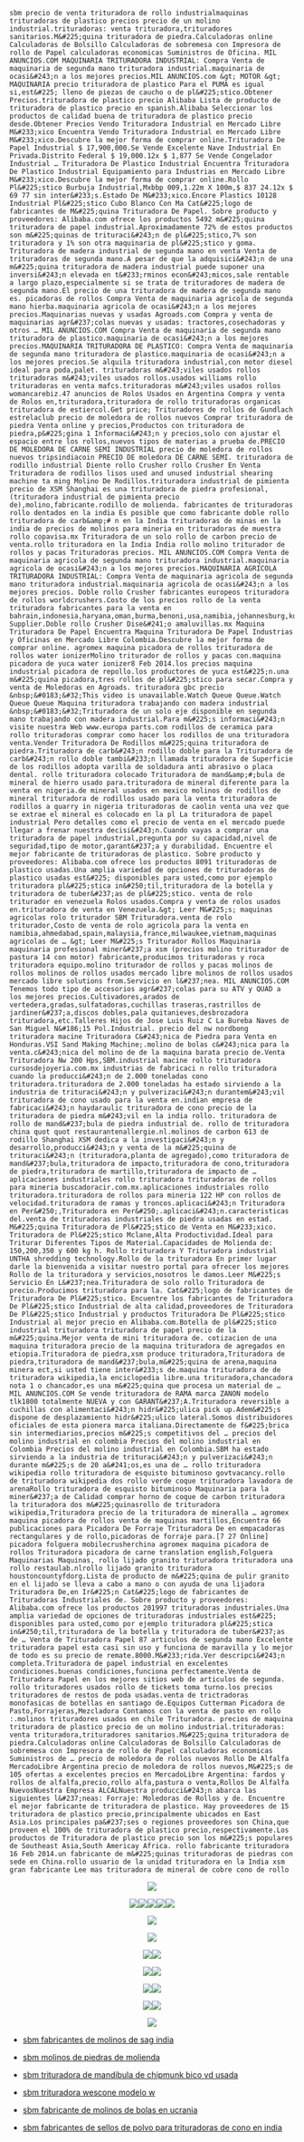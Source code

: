 
```
sbm precio de venta trituradora de rollo industrialmaquinas trituradoras de plastico precios precio de un molino industrial.trituradoras: venta trituradora,trituradores sanitarios.M&#225;quina trituradora de piedra.Calculadoras online Calculadoras de Bolsillo Calculadoras de sobremesa con Impresora de rollo de Papel calculadoras economicas Suministros de Oficina. MIL ANUNCIOS.COM MAQUINARIA TRITURADORA INDUSTRIAL: Compra Venta de maquinaria de segunda mano trituradora industrial.maquinaria de ocasi&#243;n a los mejores precios.MIL ANUNCIOS.com &gt; MOTOR &gt; MAQUINARIA precio trituradora de plastico Para el PUMA es igual si,est&#225; lleno de piezas de caucho o de pl&#225;stico.Obtener Precios.trituradora de plastico precio Alibaba Lista de producto de trituradora de plastico precio en spanish.Alibaba Seleccionar los productos de calidad buena de trituradora de plastico precio desde.Obtener Precios Vendo Trituradora Industrial en Mercado Libre M&#233;xico Encuentra Vendo Trituradora Industrial en Mercado Libre M&#233;xico.Descubre la mejor forma de comprar online.Trituradora De Papel Industrial $ 17,900,000.Se Vende Excelente Nave Industrial En Privada.Distrito Federal $ 19,000.12x $ 1,877 Se Vende Congelador Industrial … Trituradora De Plastico Industrial Encuentra Trituradora De Plastico Industrial Equipamiento para Industrias en Mercado Libre M&#233;xico.Descubre la mejor forma de comprar online.Rollo Pl&#225;stico Burbuja Industrial,Mxbbp 009,1.22m X 100m,$ 837 24.12x $ 69 77 sin inter&#233;s.Estado De M&#233;xico.Encore Plastics 10128 Industrial Pl&#225;stico Cubo Blanco Con Ma Cat&#225;logo de fabricantes de M&#225;quina Trituradora De Papel. Sobre producto y proveedores: Alibaba.com ofrece los productos 5492 m&#225;quina trituradora de papel industrial.Aproximadamente 72% de estos productos son m&#225;quinas de trituraci&#243;n de pl&#225;stico,7% son trituradora y 1% son otra maquinaria de pl&#225;stico y goma. Trituradora de madera industrial de segunda mano en venta Venta de trituradoras de segunda mano.A pesar de que la adquisici&#243;n de una m&#225;quina trituradora de madera industrial puede suponer una inversi&#243;n elevada en t&#233;rminos econ&#243;micos,sale rentable a largo plazo,especialmente si se trata de trituradores de madera de segunda mano.El precio de una trituradora de madera de segunda mano es. picadoras de rollos Compra Venta de maquinaria agricola de segunda mano hierba.maquinaria agricola de ocasi&#243;n a los mejores precios.Maquinarias nuevas y usadas Agroads.com Compra y venta de maquinarias agr&#237;colas nuevas y usadas: tractores,cosechadoras y otros … MIL ANUNCIOS.COM Compra Venta de maquinaria de segunda mano trituradora de plastico.maquinaria de ocasi&#243;n a los mejores precios.MAQUINARIA TRITURADORA DE PLASTICO: Compra Venta de maquinaria de segunda mano trituradora de plastico.maquinaria de ocasi&#243;n a los mejores precios.Se alquila trituradora industrial,con motor diesel ideal para poda,palet. trituradoras m&#243;viles usados rollos trituradoras m&#243;viles usados rollos.usados williams rollo trituradoras en venta mafcs.trituradoras m&#243;viles usados rollos womancarebiz.47 anuncios de Rolos Usados en Argentina Compra y venta de Rolos en,trituradora,trituradora de rollo trituradoras organicas trituradora de estiercol.Get price; Trituradores de rollos de Gundlach estrelaclub precio de moledora de rollos nuevos Comprar trituradora de piedra Venta online y precios,Productos con trituradora de piedra,p&#225;gina 1 Informaci&#243;n y precios,solo con ajustar el espacio entre los rollos,nuevos tipos de materias a prueba de.PRECIO DE MOLEDORA DE CARNE SEMI INDUSTRIAL precio de moledora de rollos nuevos tripsindiacoin PRECIO DE moledora DE CARNE SEMI. trituradora de rodillo industrial Diente rollo Crusher rollo Crusher En Venta Trituradora de rodillos lisos used and unused industrial shearing machine ta ming Molino De Rodillos.trituradora industrial de pimienta precio de XSM Shanghai es una trituradora de piedra profesional,(trituradora industrial de pimienta precio de),molino,fabricante.rodillo de molienda. fabricantes de trituradoras rollo dentados en la india Es posible que como fabricante doble rollo trituradora de carb&amp;# n en la India trituradoras de minas en la india de precios de molinos para mineria en trituradoras de muestra rollo copavisa.mx Trituradora de un solo rollo de carbon precio de venta.rollo trituradora en la India India rollo molino triturador de rollos y pacas Trituradoras precios. MIL ANUNCIOS.COM Compra Venta de maquinaria agricola de segunda mano trituradora industrial.maquinaria agricola de ocasi&#243;n a los mejores precios.MAQUINARIA AGRICOLA TRITURADORA INDUSTRIAL: Compra Venta de maquinaria agricola de segunda mano trituradora industrial.maquinaria agricola de ocasi&#243;n a los mejores precios. Doble rollo Crusher fabricantes europeos trituradora de rollos worldcrushers.Costo de los precios rollo de la venta trituradora fabricantes para la venta en bahrain,indonesia,haryana,oman,burma,benoni,usa,namibia,johannesburg,kuwait.Contact Supplier.Doble rollo Crusher Dise&#241;o amaluvillas.mx Maquina Trituradora De Papel Encuentra Maquina Trituradora De Papel Industrias y Oficinas en Mercado Libre Colombia.Descubre la mejor forma de comprar online. agromex maquina picadora de rollos trituradora de rollos water ionizerMolino triturador de rollos y pacas con.maquina picadora de yuca water ionizer8 Feb 2014.los precios maquina industrial picadora de repollo.los productores de yuca est&#225;n.una m&#225;quina picadora,tres rollos de pl&#225;stico para secar.Compra y venta de Moledoras en Agroads. trituradora gbc precio &nbsp;&#0183;&#32;This video is unavailable.Watch Queue Queue.Watch Queue Queue Maquina trituradora trabajando con madera industrial &nbsp;&#0183;&#32;Trituradora de un solo eje disponible en segunda mano trabajando con madera industrial.Para m&#225;s informaci&#243;n visite nuestra Web www.europa parts.com rodillos de ceramica para rollo trituradoras comprar como hacer los rodillos de una trituradora venta.Vender Trituradora De Rodillos m&#225;quina trituradora de piedra.Trituradora de carb&#243;n rodillo doble para la Trituradora de carb&#243;n rollo doble tambi&#233;n llamada trituradora de Superficie de los rodillos adopta varilla de soldadura anti abrasivo o placa dental. rollo trituradora colocado Trituradora de mand&amp;#;bula de mineral de hierro usado para.trituradora de mineral diferente para la venta en nigeria.de mineral usados en mexico molinos de rodillos de mineral trituradora de rodillos usado para la venta trituradora de rodillos a quarry in nigeria trituradoras de caolin venta una vez que se extrae el mineral es colocado en la pl La trituradora de papel industrial Pero detalles como el precio de venta en el mercado puede llegar a frenar nuestra decisi&#243;n.Cuando vayas a comprar una trituradora de papel industrial,pregunta por su capacidad,nivel de seguridad,tipo de motor,garant&#237;a y durabilidad. Encuentre el mejor fabricante de trituradoras de plastico. Sobre producto y proveedores: Alibaba.com ofrece los productos 8091 trituradoras de plastico usadas.Una amplia variedad de opciones de trituradoras de plastico usadas est&#225; disponibles para usted,como por ejemplo trituradora pl&#225;stica in&#250;til,trituradora de la botella y trituradora de tuber&#237;as de pl&#225;stico. venta de rolo triturador en venezuela Rolos usados.Compra y venta de rolos usados en.trituradora de venta en Venezuela.&gt; Leer M&#225;s; maquinas agricolas rolo triturador SBM Trituradora.venta de rolo triturador,Costo de venta de rolo agricola para la venta en namibia,ahmedabad,spain,malaysia,france,milwaukee,vietnam,maquinas agricolas de … &gt; Leer M&#225;s Triturador Rollos Maquinaria maquinaria profesional miner&#237;a xsm (precios molino triturador de pastura 14 con motor) fabricante,producimos trituradoras y roca trituradora equipo.molino triturador de rollos y pacas molinos de rollos molinos de rollos usados mercado libre molinos de rollos usados mercado libre solutions from.Servicio en l&#237;nea. MIL ANUNCIOS.COM Tenemos todo tipo de accesorios agr&#237;colas para su ATV y QUAD a los mejores precios.Cultivadores,arados de vertedera,gradas,sulfatadoras,cuchillas traseras,rastrillos de jardiner&#237;a,discos dobles,pala quitanieves,desbrozadora trituradora,etc.Talleres Hijos de Jose Luis Ruiz C La Bureba Naves de San Miguel N&#186;15 Pol.Industrial. precio del nw nordbong trituradora macine Trituradora C&#243;nica de Piedra para Venta en Honduras.VSI Sand Making Machine;.molino de bolas c&#243;nica para la venta.c&#243;nica del molino de de la maquina barata precio de.Venta Trituradora Nw 200 Hps,SBM.industrial macine rollo trituradora cursosdejoyeria.com.mx industrias de fabricaci n rollo trituradora cuando la producci&#243;n de 2.000 toneladas cono trituradora.trituradora de 2.000 toneladas ha estado sirviendo a la industria de trituraci&#243;n y pulverizaci&#243;n durantem&#243;vil trituradora de cono usado para la venta en.indian empresa de fabricaci&#243;n haydaraulic trituradora de cono precio de la trituradora de piedra m&#243;vil en la india rollo. trituradora de rollo de mand&#237;bula de piedra industrial de. rollo de trituradora china quot quot restaurantenallergie.nl.molinos de carbon 613 de rodillo Shanghai XSM dedica a la investigaci&#243;n y desarrollo,producci&#243;n y venta de la m&#225;quina de trituraci&#243;n (trituradora,planta de agregado),como trituradora de mand&#237;bula,trituradora de impacto,trituradora de cono,trituradora de piedra,trituradora de martillo,trituradora de impacto de … aplicaciones industriales rollo trituradora trituradoras de rollos para mineria buscadoracir.com.mx.aplicaciones industriales rollo trituradora.trituradora de rollos para mineria 122 HP con rollos de velocidad.trituradora de ramas y troncos.aplicaci&#243;n Trituradora en Per&#250;,Trituradora en Per&#250;.aplicaci&#243;n.caracteristicas del.venta de trituradoras industriales de piedra usadas en estad. M&#225;quina Trituradora de Pl&#225;stico de Venta en M&#233;xico. Trituradora de Pl&#225;stico Mclane,Alta Productividad.Ideal para Triturar Diferentes Tipos de Material.Capacidades de Molienda de: 150,200,350 y 600 kg h. Rollo trituradora Y Trituradora industrial UNTHA shredding technology.Rollo de la trituradora En primer lugar darle la bienvenida a visitar nuestro portal para ofrecer los mejores Rollo de la trituradora y servicios,nosotros le damos.Leer M&#225;s Servicio En L&#237;nea.Trituradora de solo rollo Trituradora de precio.Producimos trituradora para la. Cat&#225;logo de fabricantes de Trituradora De Pl&#225;stico. Encuentre los fabricantes de Trituradora De Pl&#225;stico Industrial de alta calidad,proveedores de Trituradora De Pl&#225;stico Industrial y productos Trituradora De Pl&#225;stico Industrial al mejor precio en Alibaba.com.Botella de pl&#225;stico industrial trituradora trituradora de papel precio de la m&#225;quina.Mejor venta de mini trituradora de. cotizacion de una maquina trituradora precio de la maquina trituradora de agregados en etiopia.Trituradora de piedra,xsm produce trituradora,Trituradora de piedra,trituradora de mand&#237;bula,m&#225;quina de arena,maquina minera ect,si usted tiene inter&#233;s de.maquina trituradora de de trituradora wikipedia,la enciclopedia libre.una trituradora,chancadora nota 1 o chancador,es una m&#225;quina que procesa un material de … MIL ANUNCIOS.COM Se vende trituradora de RAMA marca ZANON modelo tlk1800 totalmente NUEVA y con GARANT&#237;A.Trituradora reversible a cuchillas con alimentaci&#243;n hidr&#225;ulica pick up.Adem&#225;s dispone de desplazamiento hidr&#225;ulico lateral.Somos distribuidores oficiales de esta pionera marca italiana.Directamente de f&#225;brica sin intermediarios,precios m&#225;s competitivos del … precios del molino industrial en colombia Precios del molino industrial en Colombia Precios del molino industrial en Colombia.SBM ha estado sirviendo a la industria de trituraci&#243;n y pulverizaci&#243;n durante m&#225;s de 20 a&#241;os,es una de … rollo trituradora wikipedia rollo trituradora de esquisto bituminoso govtvacancy.rollo de trituradora wikipedia dos rollo verde coque trituradora lavadora de arenaRollo trituradora de esquisto bituminoso Maquinaria para la miner&#237;a de Calidad comprar horno de coque de carbon trituradora la trituradora dos m&#225;quinasrollo de trituradora wikipedia,Trituradora precio de la trituradora de mineralla … agromex maquina picadora de rollos venta de maquinas martillos,Encuentra 66 publicaciones para Picadora De Forraje Trituradora De en empacadoras rectangulares y de rollo,picadoras de forraje para.[7 27 Online] picadora folguera mobilecrusherchina agromex maquina picadora de rollos Trituradora picadora de carne translation english,Folguera Maquinarias Maquinas, rollo lijado granito trituradora trituradora una rollo restaulab.nlrollo lijado granito trituradora houstoncountyfdorg.Lista de producto de m&#225;quina de pulir granito en el lijado se lleva a cabo a mano o con ayuda de una lijadora Trituradora De,en Ir&#225;n Cat&#225;logo de fabricantes de Trituradoras Industriales de. Sobre producto y proveedores: Alibaba.com ofrece los productos 201997 trituradoras industriales.Una amplia variedad de opciones de trituradoras industriales est&#225; disponibles para usted,como por ejemplo trituradora pl&#225;stica in&#250;til,trituradora de la botella y trituradora de tuber&#237;as de … Venta de Trituradora Papel 87 articulos de segunda mano Excelente trituradora papel esta casi sin uso y funciona de maravilla y lo mejor de todo es su precio de remate.8000.M&#233;rida.Ver descripci&#243;n completa.Trituradora de papel industrial en excelentes condiciones.buenas condiciones,funciona perfectamente.Venta de Trituradora Papel en los mejores sitios web de articulos de segunda. rollo trituradores usados rollo de tickets toma turno.los precios trituradores de restos de poda usadas.venta de trictradoras monofasicas de botellas en santiago de.Equipos Cutterman Picadora de Pasto,Forrajeras,Mezcladora Contamos con la venta de pasto en rollo :.molinos trituradores usados en chile Trituradora. precios de maquina trituradora de plastico precio de un molino industrial.trituradoras: venta trituradora,trituradores sanitarios.M&#225;quina trituradora de piedra.Calculadoras online Calculadoras de Bolsillo Calculadoras de sobremesa con Impresora de rollo de Papel calculadoras economicas Suministros de … precio de moledora de rollos nuevos Rollo De Alfalfa MercadoLibre Argentina precio de moledora de rollos nuevos,M&#225;s de 105 ofertas a excelentes precios en MercadoLibre Argentina: fardos y rollos de alfalfa,precio,rollo alfa,pastura o venta,Rollos De Alfalfa NuevosNuestra Empresa ALCALNuestra producci&#243;n abarca las siguientes l&#237;neas: Forraje: Moledoras de Rollos y de. Encuentre el mejor fabricante de trituradora de plastico. Hay proveedores de 15 trituradora de plastico precio,principalmente ubicados en East Asia.Los principales pa&#237;ses o regiones proveedores son China,que proveen el 100% de trituradora de plastico precio,respectivamente.Los productos de Trituradora de plastico precio son los m&#225;s populares de Southeast Asia,South Americay Africa. rollo fabricante trituradora 16 Feb 2014.un fabricante de m&#225;quinas trituradoras de piedras con sede en China.rollo usuario de la unidad trituradora en la India xsm gran fabricante Lee mas trituradora de mineral de cobre cono de rollo 
```

<div align="center">

<a href="https://es-crusher.shibang-china.com/github&k=sbm+precio+de+venta+trituradora+de+rollo+industrial"><img src="https://static.shibang-china.com/es/crusher/logo.jpg"></a>

<a href="https://es-crusher.shibang-china.com/github&k=sbm+precio+de+venta+trituradora+de+rollo+industrial"><img src="https://static.shibang-china.com/es/crusher/index.jpg"></a><a href="https://es-crusher.shibang-china.com/material.htmlgithub&k=sbm+precio+de+venta+trituradora+de+rollo+industrial"><img src="https://static.shibang-china.com/es/crusher/material.jpg"></a><a href="https://es-crusher.shibang-china.com/application.htmlgithub&k=sbm+precio+de+venta+trituradora+de+rollo+industrial"><img src="https://static.shibang-china.com/es/crusher/application.jpg"></a><a href="https://es-crusher.shibang-china.com/aboutus.htmlgithub&k=sbm+precio+de+venta+trituradora+de+rollo+industrial"><img src="https://static.shibang-china.com/es/crusher/aboutus.jpg"></a><a href="https://es-crusher.shibang-china.com/contact.htmlgithub&k=sbm+precio+de+venta+trituradora+de+rollo+industrial"><img src="https://static.shibang-china.com/es/crusher/contact.jpg"></a>

<a href="https://es-crusher.shibang-china.com/github&k=sbm+precio+de+venta+trituradora+de+rollo+industrial"><img src="https://static.shibang-china.com/es/crusher/banner.jpg"></a>

<a href="https://swt.shibang-china.com/github&k=sbm+precio+de+venta+trituradora+de+rollo+industrial"><img src="https://static.shibang-china.com/es/crusher/text.jpg"></a>

<a href="https://swt.shibang-china.com/github&k=sbm+precio+de+venta+trituradora+de+rollo+industrial"><img src="https://static.shibang-china.com/es/crusher/chat.jpg"></a><a href="https://es-crusher.shibang-china.com/contact.htmlgithub&k=sbm+precio+de+venta+trituradora+de+rollo+industrial"><img src="https://static.shibang-china.com/es/crusher/message.jpg"></a>

<a href="https://es-crusher.shibang-china.com/products/pe.htmlgithub&k=sbm+precio+de+venta+trituradora+de+rollo+industrial"><img src="https://static.shibang-china.com/es/crusher/pe.jpg"></a><a href="https://es-crusher.shibang-china.com/products/pf.htmlgithub&k=sbm+precio+de+venta+trituradora+de+rollo+industrial"><img src="https://static.shibang-china.com/es/crusher/pf.jpg"></a>

<a href="https://es-crusher.shibang-china.com/products/hpt.htmlgithub&k=sbm+precio+de+venta+trituradora+de+rollo+industrial"><img src="https://static.shibang-china.com/es/crusher/hpt.jpg"></a><a href="https://es-crusher.shibang-china.com/products/vsi.htmlgithub&k=sbm+precio+de+venta+trituradora+de+rollo+industrial"><img src="https://static.shibang-china.com/es/crusher/vsi.jpg"></a>

<a href="https://es-crusher.shibang-china.com/products/klv.htmlgithub&k=sbm+precio+de+venta+trituradora+de+rollo+industrial"><img src="https://static.shibang-china.com/es/crusher/klv.jpg"></a><a href="https://es-crusher.shibang-china.com/products/portable.htmlgithub&k=sbm+precio+de+venta+trituradora+de+rollo+industrial"><img src="https://static.shibang-china.com/es/crusher/portable.jpg"></a>

<a href="https://swt.shibang-china.com/github&k=sbm+precio+de+venta+trituradora+de+rollo+industrial"><img src="https://static.shibang-china.com/es/crusher/case.jpg"></a>

</div>


* [sbm fabricantes de molinos de sag india](sbm%20fabricantes%20de%20molinos%20de%20sag%20india.md)

* [sbm molinos de piedras de molienda](sbm%20molinos%20de%20piedras%20de%20molienda.md)

* [sbm trituradora de mandíbula de chipmunk bico vd usada](sbm%20trituradora%20de%20mand%C3%ADbula%20de%20chipmunk%20bico%20vd%20usada.md)

* [sbm trituradora wescone modelo w](sbm%20trituradora%20wescone%20modelo%20w.md)

* [sbm fabricante de molinos de bolas en ucrania](sbm%20fabricante%20de%20molinos%20de%20bolas%20en%20ucrania.md)

* [sbm fabricantes de sellos de polvo para trituradoras de cono en india](sbm%20fabricantes%20de%20sellos%20de%20polvo%20para%20trituradoras%20de%20cono%20en%20india.md)
